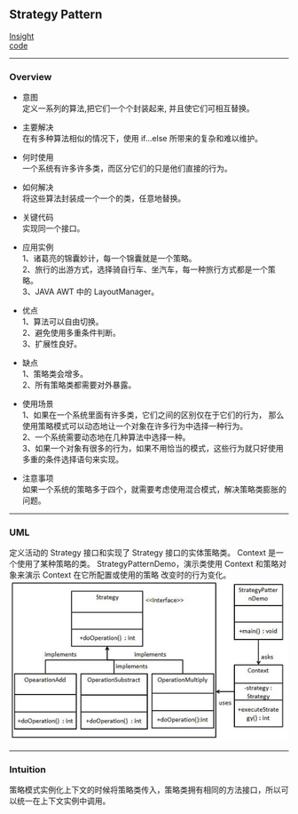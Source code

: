 ## Strategy Pattern
[Insight](https://www.cnblogs.com/onepiece-andy/p/python-strategy.html)  
[code](https://github.com/wan-h/BrainpowerCode/blob/master/DesignPatterns/StrategyPattern.py)

---
### Overview  
* 意图  
定义一系列的算法,把它们一个个封装起来, 并且使它们可相互替换。

* 主要解决  
在有多种算法相似的情况下，使用 if...else 所带来的复杂和难以维护。

* 何时使用  
一个系统有许多许多类，而区分它们的只是他们直接的行为。

* 如何解决  
将这些算法封装成一个一个的类，任意地替换。

* 关键代码  
实现同一个接口。

* 应用实例  
1、诸葛亮的锦囊妙计，每一个锦囊就是一个策略。   
2、旅行的出游方式，选择骑自行车、坐汽车，每一种旅行方式都是一个策略。   
3、JAVA AWT 中的 LayoutManager。

* 优点  
1、算法可以自由切换。   
2、避免使用多重条件判断。   
3、扩展性良好。

* 缺点  
1、策略类会增多。   
2、所有策略类都需要对外暴露。

* 使用场景  
1、如果在一个系统里面有许多类，它们之间的区别仅在于它们的行为，
那么使用策略模式可以动态地让一个对象在许多行为中选择一种行为。   
2、一个系统需要动态地在几种算法中选择一种。   
3、如果一个对象有很多的行为，如果不用恰当的模式，这些行为就只好使用多重的条件选择语句来实现。

* 注意事项  
如果一个系统的策略多于四个，就需要考虑使用混合模式，解决策略类膨胀的问题。

---
### UML  
定义活动的 Strategy 接口和实现了 Strategy 接口的实体策略类。
Context 是一个使用了某种策略的类。
StrategyPatternDemo，演示类使用 Context 和策略对象来演示 Context 在它所配置或使用的策略
改变时的行为变化。  
![](src/UML_0.PNG)  

---
### Intuition  
策略模式实例化上下文的时候将策略类传入，策略类拥有相同的方法接口，所以可以统一在上下文实例中调用。